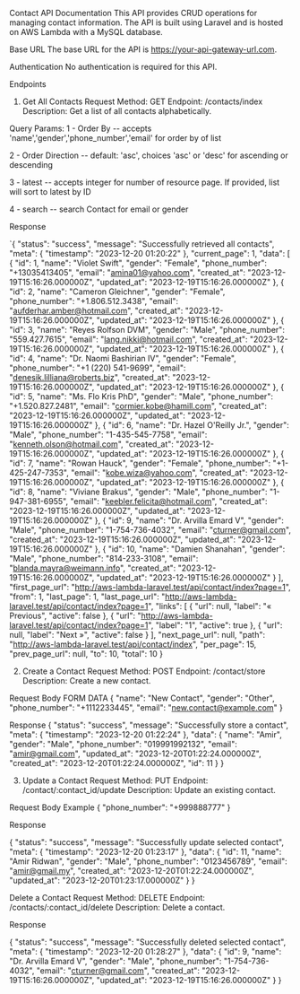 Contact API Documentation
This API provides CRUD operations for managing contact information. The API is built using Laravel and is hosted on AWS Lambda with a MySQL database.

Base URL
The base URL for the API is https://your-api-gateway-url.com.

Authentication
No authentication is required for this API.

Endpoints

1. Get All Contacts
   Request
   Method: GET
   Endpoint: /contacts/index
   Description: Get a list of all contacts alphabetically.

Query Params:
1 - Order By
-- accepts 'name','gender','phone_number','email' for order by of list

2 - Order Direction
-- default: 'asc', choices 'asc' or 'desc' for ascending or descending

3 - latest
-- accepts integer for number of resource page. If provided, list will sort to latest by ID

4 - search
-- search Contact for email or gender

Response

`{
    "status": "success",
    "message": "Successfully retrieved all contacts",
    "meta": {
        "timestamp": "2023-12-20 01:20:22"
    },
    "current_page": 1,
    "data": [
        {
            "id": 1,
            "name": "Violet Swift",
            "gender": "Female",
            "phone_number": "+13035413405",
            "email": "amina01@yahoo.com",
            "created_at": "2023-12-19T15:16:26.000000Z",
            "updated_at": "2023-12-19T15:16:26.000000Z"
        },
        {
            "id": 2,
            "name": "Cameron Gleichner",
            "gender": "Female",
            "phone_number": "+1.806.512.3438",
            "email": "aufderhar.amber@hotmail.com",
            "created_at": "2023-12-19T15:16:26.000000Z",
            "updated_at": "2023-12-19T15:16:26.000000Z"
        },
        {
            "id": 3,
            "name": "Reyes Rolfson DVM",
            "gender": "Male",
            "phone_number": "559.427.7615",
            "email": "lang.nikki@hotmail.com",
            "created_at": "2023-12-19T15:16:26.000000Z",
            "updated_at": "2023-12-19T15:16:26.000000Z"
        },
        {
            "id": 4,
            "name": "Dr. Naomi Bashirian IV",
            "gender": "Female",
            "phone_number": "+1 (220) 541-9699",
            "email": "denesik.lilliana@roberts.biz",
            "created_at": "2023-12-19T15:16:26.000000Z",
            "updated_at": "2023-12-19T15:16:26.000000Z"
        },
        {
            "id": 5,
            "name": "Ms. Flo Kris PhD",
            "gender": "Male",
            "phone_number": "+1.520.827.2481",
            "email": "cormier.kobe@hamill.com",
            "created_at": "2023-12-19T15:16:26.000000Z",
            "updated_at": "2023-12-19T15:16:26.000000Z"
        },
        {
            "id": 6,
            "name": "Dr. Hazel O'Reilly Jr.",
            "gender": "Male",
            "phone_number": "1-435-545-7758",
            "email": "kenneth.olson@hotmail.com",
            "created_at": "2023-12-19T15:16:26.000000Z",
            "updated_at": "2023-12-19T15:16:26.000000Z"
        },
        {
            "id": 7,
            "name": "Rowan Hauck",
            "gender": "Female",
            "phone_number": "+1-425-247-7353",
            "email": "kobe.wiza@yahoo.com",
            "created_at": "2023-12-19T15:16:26.000000Z",
            "updated_at": "2023-12-19T15:16:26.000000Z"
        },
        {
            "id": 8,
            "name": "Viviane Brakus",
            "gender": "Male",
            "phone_number": "1-947-381-6955",
            "email": "keebler.felicita@hotmail.com",
            "created_at": "2023-12-19T15:16:26.000000Z",
            "updated_at": "2023-12-19T15:16:26.000000Z"
        },
        {
            "id": 9,
            "name": "Dr. Arvilla Emard V",
            "gender": "Male",
            "phone_number": "1-754-736-4032",
            "email": "cturner@gmail.com",
            "created_at": "2023-12-19T15:16:26.000000Z",
            "updated_at": "2023-12-19T15:16:26.000000Z"
        },
        {
            "id": 10,
            "name": "Damien Shanahan",
            "gender": "Male",
            "phone_number": "814-233-3108",
            "email": "blanda.mayra@weimann.info",
            "created_at": "2023-12-19T15:16:26.000000Z",
            "updated_at": "2023-12-19T15:16:26.000000Z"
        }
    ],
    "first_page_url": "http://aws-lambda-laravel.test/api/contact/index?page=1",
    "from": 1,
    "last_page": 1,
    "last_page_url": "http://aws-lambda-laravel.test/api/contact/index?page=1",
    "links": [
        {
            "url": null,
            "label": "&laquo; Previous",
            "active": false
        },
        {
            "url": "http://aws-lambda-laravel.test/api/contact/index?page=1",
            "label": "1",
            "active": true
        },
        {
            "url": null,
            "label": "Next &raquo;",
            "active": false
        }
    ],
    "next_page_url": null,
    "path": "http://aws-lambda-laravel.test/api/contact/index",
    "per_page": 15,
    "prev_page_url": null,
    "to": 10,
    "total": 10
}



2. Create a Contact
   Request
   Method: POST
   Endpoint: /contact/store
   Description: Create a new contact.

Request Body FORM DATA
{
"name": "New Contact",
"gender": "Other",
"phone_number": "+1112233445",
"email": "new.contact@example.com"
}

Response
{
    "status": "success",
    "message": "Successfully store a contact",
    "meta": {
    "timestamp": "2023-12-20 01:22:24"
        },
    "data": {
        "name": "Amir",
        "gender": "Male",
        "phone_number": "019991992132",
        "email": "amir@gmail.com",
        "updated_at": "2023-12-20T01:22:24.000000Z",
        "created_at": "2023-12-20T01:22:24.000000Z",
        "id": 11
    }
}

3. Update a Contact
Request
Method: PUT
Endpoint: /contact/:contact_id/update
Description: Update an existing contact.

Request Body Example
{
  "phone_number": "+999888777"
}

Response

{
    "status": "success",
    "message": "Successfully update selected contact",
    "meta": {
        "timestamp": "2023-12-20 01:23:17"
    },
    "data": {
        "id": 11,
        "name": "Amir Ridwan",
        "gender": "Male",
        "phone_number": "0123456789",
        "email": "amir@gmail.my",
        "created_at": "2023-12-20T01:22:24.000000Z",
        "updated_at": "2023-12-20T01:23:17.000000Z"
    }
}

Delete a Contact
Request
Method: DELETE
Endpoint: /contacts/:contact_id/delete
Description: Delete a contact.

Response

{
    "status": "success",
    "message": "Successfully deleted selected contact",
    "meta": {
        "timestamp": "2023-12-20 01:28:27"
    },
    "data": {
        "id": 9,
        "name": "Dr. Arvilla Emard V",
        "gender": "Male",
        "phone_number": "1-754-736-4032",
        "email": "cturner@gmail.com",
        "created_at": "2023-12-19T15:16:26.000000Z",
        "updated_at": "2023-12-19T15:16:26.000000Z"
    }
}